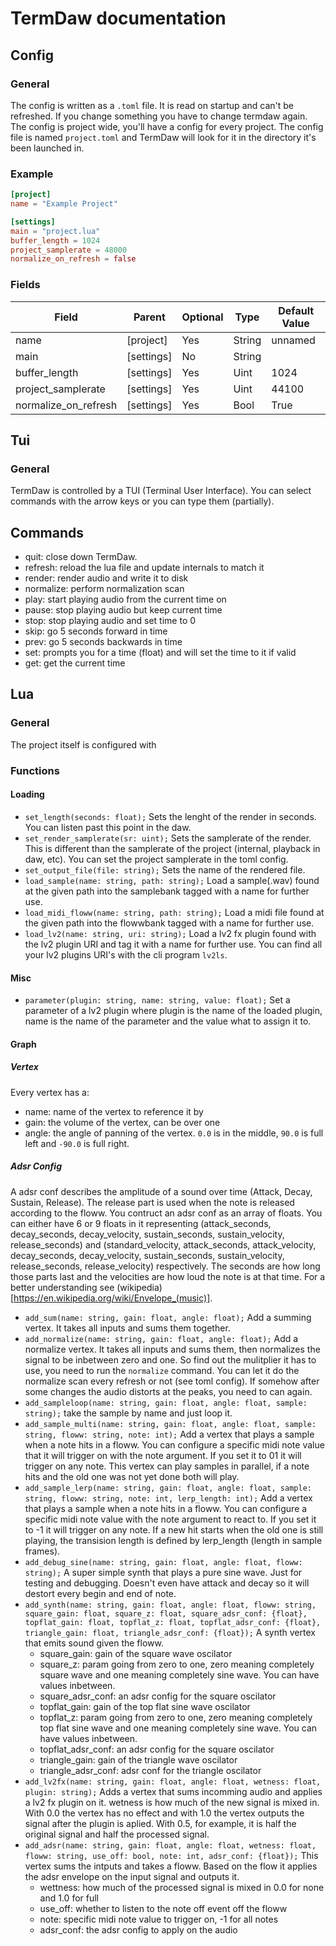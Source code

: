 # TermDaw documentation

## Config

### General

The config is written as a `.toml` file.
It is read on startup and can't be refreshed.
If you change something you have to change termdaw again.
The config is project wide, you'll have a config for every project.
The config file is named `project.toml` and TermDaw will look for it in the directory it's been launched in.

### Example

```toml
[project]
name = "Example Project"

[settings]
main = "project.lua"
buffer_length = 1024
project_samplerate = 48000
normalize_on_refresh = false
```

### Fields

Field                   | Parent        | Optional      | Type  | Default Value
------------------------|---------------|---------------|-------|---------------
name                    | [project]     | Yes           | String| unnamed
main                    | [settings]    | No            | String|
buffer_length           | [settings]    | Yes           | Uint  | 1024
project_samplerate      | [settings]    | Yes           | Uint  | 44100
normalize_on_refresh    | [settings]    | Yes           | Bool  | True

## Tui

### General

TermDaw is controlled by a TUI (Terminal User Interface).
You can select commands with the arrow keys or you can type them (partially).

## Commands
- quit: close down TermDaw.
- refresh: reload the lua file and update internals to match it
- render: render audio and write it to disk
- normalize: perform normalization scan
- play: start playing audio from the current time on
- pause: stop playing audio but keep current time
- stop: stop playing audio and set time to 0
- skip: go 5 seconds forward in time
- prev: go 5 seconds backwards in time
- set: prompts you for a time (float) and will set the time to it if valid
- get: get the current time

## Lua

### General

The project itself is configured with

### Functions

#### Loading

- `set_length(seconds: float);` Sets the lenght of the render in seconds. You can listen past this point in the daw.
- `set_render_samplerate(sr: uint);` Sets the samplerate of the render. This is different than the samplerate of the project (internal, playback in daw, etc). You can set the project samplerate in the toml config.
- `set_output_file(file: string);` Sets the name of the rendered file.
- `load_sample(name: string, path: string);` Load a sample(.wav) found at the given path into the samplebank tagged with a name for further use.
- `load_midi_floww(name: string, path: string);` Load a midi file found at the given path into the flowwbank tagged with a name for further use.
- `load_lv2(name: string, uri: string);` Load a lv2 fx plugin found with the lv2 plugin URI and tag it with a name for further use. You can find all your lv2 plugins URI's with the cli program `lv2ls`.

#### Misc

- `parameter(plugin: string, name: string, value: float);` Set a parameter of a lv2 plugin where plugin is the name of the loaded plugin, name is the name of the parameter and the value what to assign it to.

#### Graph

##### Vertex

Every vertex has a:
- name: name of the vertex to reference it by
- gain: the volume of the vertex, can be over one
- angle: the angle of panning of the vertex. `0.0` is in the middle, `90.0` is full left and `-90.0` is full right.

##### Adsr Config
A adsr conf describes the amplitude of a sound over time (Attack, Decay, Sustain, Release).
The release part is used when the note is released according to the floww.
You contruct an adsr conf as an array of floats. You can either have 6 or 9 floats in it representing (attack_seconds, decay_seconds, decay_velocity, sustain_seconds, sustain_velocity, release_seconds) and  (standard_velocity, attack_seconds, attack_velocity, decay_seconds, decay_velocity, sustain_seconds, sustain_velocity, release_seconds, release_velocity) respectively. The seconds are how long those  parts last and the velocities are how loud the note is at that time. For a better understanding see (wikipedia)[https://en.wikipedia.org/wiki/Envelope_(music)].

- `add_sum(name: string, gain: float, angle: float);` Add a summing vertex. It takes all inputs and sums them together.
- `add_normalize(name: string, gain: float, angle: float);` Add a normalize vertex. It takes all inputs and sums them, then normalizes the signal to be inbetween zero and one. So find out the mulitplier it has to use, you need to run the `normalize` command. You can let it do the normalize scan every refresh or not (see toml config). If somehow after some changes the audio distorts at the peaks, you need to can again.
- `add_sampleloop(name: string, gain: float, angle: float, sample: string);` take the sample by name and just loop it.
- `add_sample_multi(name: string, gain: float, angle: float, sample: string, floww: string, note: int);` Add a vertex that plays a sample when a note hits in a floww. You can configure a specific midi note value that it will trigger on with the note argument. If you set it to 01 it will trigger on any note.  This vertex can play samples in parallel, if a note hits and the old one was not yet done both will play.
- `add_sample_lerp(name: string, gain: float, angle: float, sample: string, floww: string, note: int, lerp_length: int);` Add a vertex that plays a sample when a note hits in a floww. You can configure a specific midi note value with the note argument to react to. If you set it to -1 it will trigger on any note. If a new hit starts when the old one is still playing, the transision length is defined by lerp_length (length in sample frames).
- `add_debug_sine(name: string, gain: float, angle: float, floww: string);` A super simple synth that plays a pure sine wave. Just for testing and debugging. Doesn't even have attack and decay so it will destort every begin and end of note.
- `add_synth(name: string, gain: float, angle: float, floww: string, square_gain: float, square_z: float, square_adsr_conf: {float}, topflat_gain: float, topflat_z: float, topflat_adsr_conf: {float}, triangle_gain: float, triangle_adsr_conf: {float});` A synth vertex that emits sound given the floww.
  - square_gain: gain of the square wave oscilator
  - square_z: param going from zero to one, zero meaning completely square wave and one meaning completely sine wave. You can have values inbetween.
  - square_adsr_conf: an adsr config for the square oscilator
  - topflat_gain: gain of the top flat sine wave oscilator
  - topflat_z: param going from zero to one, zero meaning completely top flat sine wave and one meaning completely sine wave. You can have values inbetween.
  - topflat_adsr_conf: an adsr config for the square oscilator
  - triangle_gain: gain of the triangle wave oscilator
  - triangle_adsr_conf: adsr conf for the triangle oscilator
- `add_lv2fx(name: string, gain: float, angle: float, wetness: float, plugin: string);` Adds a vertex that sums incomming audio and applies a lv2 fx plugin on it. wetness is how much of the new signal is mixed in. With 0.0 the vertex has no effect and with 1.0 the vertex outputs the signal after the plugin is aplied. With 0.5, for example, it is half the original signal and half the processed signal.
- `add_adsr(name: string, gain: float, angle: float, wetness: float, floww: string, use_off: bool, note: int, adsr_conf: {float});` This vertex sums the intputs and takes a floww. Based on the flow it applies the adsr envelope on the input signal and outputs it.
  - wettness: how much of the processed signal is mixed in 0.0 for none and 1.0 for full
  - use_off: whether to listen to the note off event off the floww
  - note: specific midi note value to trigger on, -1 for all notes
  - adsr_conf: the adsr config to apply on the audio
